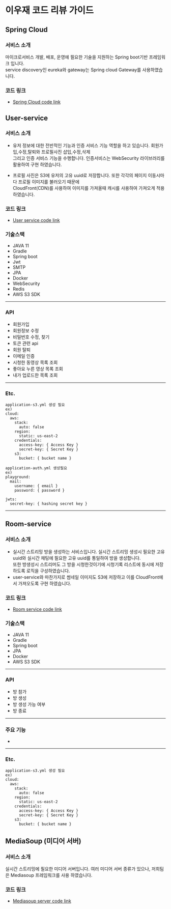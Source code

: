 # 이우재 코드 리뷰 가이드

## Spring Cloud
### 서비스 소개
마이크로서비스 개발, 배포, 운영에 필요한 기술을 지원하는 Spring boot기반 프레임워크 입니다.\
service discovery인 eureka와 gateway는 Spring cloud Gateway를 사용하였습니다.

### 코드 링크
- [Spring Cloud code link](https://github.com/StreamingGate/Playground/tree/develop-server/src/infra)

## User-service
### 서비스 소개
- 유저 정보에 대한 전반적인 기능과 인증 서비스 기능 역할을 하고 있습니다. 
회원가입,수정,탈퇴와 프로필사진 삽입,수정,삭제 \
  그리고 인증 서비스 기능을 수행합니다. 인증서비스는 WebSecurity 라이브러리를 활용하여 구현 하였습니다.
  

- 프로필 사진은 S3에 유저의 고유 uuid로 저장합니다. 또한 각각의 페이지 이동시마다 프로필 이미지를 불러오기 때문에\
CloudFront(CDN)를 사용하여 이미지를 가져올때 캐시를 사용하여 가져오게 적용하였습니다. 
  

### 코드 링크
- [User service code link](https://github.com/StreamingGate/Playground/tree/develop-server/src/server/user-service)
### 기술스택
* JAVA 11
* Gradle
* Spring boot
* Jwt
* SMTP
* JPA
* Docker
* WebSecurity
* Redis
* AWS S3 SDK
---
### API
* 회원가입
* 회원정보 수정
* 비밀번호 수정, 찾기
* 토큰 관련 api
* 회원 탈퇴
* 이메일 인증
* 시청한 동영상 목록 조회
* 좋아요 누른 영상 목록 조회
* 내가 업로드한 목록 조회
---
### Etc.
```
application-s3.yml 생성 필요
ex) 
cloud:
  aws:
    stack:
      auto: false
    region:
      static: us-east-2
    credentials:
      access-key: { Access Key }
      secret-key: { Secret Key }
    s3:
      bucket: { bucket name }
```
```
application-auth.yml 생성필요
ex)
playground:
  mail:
    username: { email }
    password: { password }

jwts:
  secret-key: { hashing secret key }
```
---
## Room-service

### 서비스 소개
- 실시간 스트리밍 방을 생성하는 서비스입니다. 실시간 스트리밍 생성시 필요한 고유 uuid와 실시간 채팅에 필요한
고유 uuid를 통일하여 방을 생성합니다. \
또한 방생성시 스트리머도 그 방을 시청한것이기에 시청기록 리스트에 동시에 저장하도록 로직을 구성하였습니다.
- user-service와 마찬가지로 썸네일 이미지도 S3에 저장하고 이를 CloudFront에서 가져오도록 구현 하였습니다.
### 코드 링크
- [Room service code link](https://github.com/StreamingGate/Playground/tree/develop-server/src/server/room-service)
### 기술스택
* JAVA 11
* Gradle
* Spring boot
* JPA
* Docker
* AWS S3 SDK
---
### API
* 방 참가
* 방 생성
* 방 생성 가능 여부
* 방 종료
--- 
### 주요 기능
- 

---
### Etc.
```
application-s3.yml 생성 필요
ex) 
cloud:
  aws:
    stack:
      auto: false
    region:
      static: us-east-2
    credentials:
      access-key: { Access Key }
      secret-key: { Secret Key }
    s3:
      bucket: { bucket name }
```

## MediaSoup (미디어 서버)

### 서비스 소개
실시간 스트리밍에 필요한 미디어 서버입니다. 여러 미디어 서버 종류가 있으나, 저희팀은 Mediasoup 프레임워크를
사용 하였습니다. 

### 코드 링크
- [Mediasoup server code link](https://github.com/StreamingGate/Playground/tree/develop-server/src/server/mediasoup)
